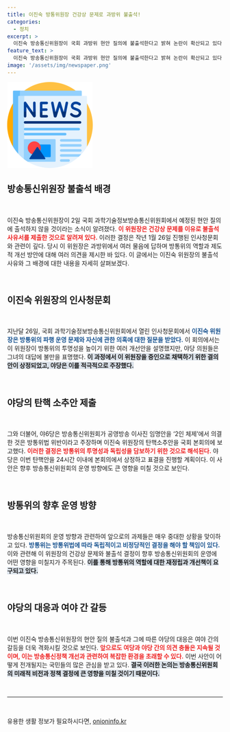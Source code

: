 ```yaml
---
title: 이진숙 방통위원장 건강상 문제로 과방위 불출석!
categories:
  - 정치
excerpt: >
  이진숙 방송통신위원장이 국회 과방위 현안 질의에 불출석한다고 밝혀 논란이 확산되고 있다. 건강 문제를 이유로 하는 불출석 후, 야당은 탄핵안을 본회의에 상정할 예정이다. 과연 이 사건의 향방은?
feature_text: >
  이진숙 방송통신위원장이 국회 과방위 현안 질의에 불출석한다고 밝혀 논란이 확산되고 있다. 건강 문제를 이유로 하는 불출석 후, 야당은 탄핵안을 본회의에 상정할 예정이다. 과연 이 사건의 향방은?
image: '/assets/img/newspaper.png'
---
```


<p><img src="/assets/img/newspaper.png" alt="kimp 속보" /></p>

<h2 data-ke-size="size26">방송통신위원장 불출석 배경</h2>

<p data-ke-size="size16">&nbsp;</p>

<p>이진숙 방송통신위원장이 2일 국회 과학기술정보방송통신위원회에서 예정된 현안 질의에 출석하지 않을 것이라는 소식이 알려졌다. <b><span style="color: #ee2323;">이 위원장은 건강상 문제를 이유로 불출석 사유서를 제출한 것으로 알려져 있다.</span></b> 이러한 결정은 작년 1월 26일 진행된 인사청문회와 관련이 깊다. 당시 이 위원장은 과방위에서 여러 물음에 답하며 방통위의 역할과 제도적 개선 방안에 대해 여러 의견을 제시한 바 있다. 이 글에서는 이진숙 위원장의 불출석 사유와 그 배경에 대한 내용을 자세히 살펴보겠다.</p>

<p data-ke-size="size16">&nbsp;</p>

<h2 data-ke-size="size26">이진숙 위원장의 인사청문회</h2>

<p data-ke-size="size16">&nbsp;</p>

<p>지난달 26일, 국회 과학기술정보방송통신위원회에서 열린 인사청문회에서 <b><span style="color: #1a5490;">이진숙 위원장은 방통위의 파행 운영 문제와 자신에 관한 의혹에 대한 질문을 받았다.</span></b> 이 회의에서는 이 위원장이 방통위의 투명성을 높이기 위한 여러 개선안을 설명했지만, 야당 의원들은 그녀의 대답에 불만을 표명했다. <b><span style="background-color: #21538527;">이 과정에서 이 위원장을 증인으로 채택하기 위한 결의안이 상정되었고, 야당은 이를 적극적으로 주장했다.</span></b></p>

<p data-ke-size="size16">&nbsp;</p>

<h2 data-ke-size="size26">야당의 탄핵 소추안 제출</h2>

<p data-ke-size="size16">&nbsp;</p>

<p>그와 더불어, 야6당은 방송통신위원회가 공영방송 이사진 임명안을 ‘2인 체제’에서 의결한 것은 방통위법 위반이라고 주장하며 이진숙 위원장의 탄핵소추안을 국회 본회의에 보고했다. <b><span style="color: #ee2323;">이러한 결정은 방통위의 투명성과 독립성을 담보하기 위한 것으로 해석된다.</span></b> 야당은 이번 탄핵안을 24시간 이내에 본회의에서 상정하고 표결을 진행할 계획이다. 이 사안은 향후 방송통신위원회의 운영 방향에도 큰 영향을 미칠 것으로 보인다.</p>

<p data-ke-size="size16">&nbsp;</p>

<h2 data-ke-size="size26">방통위의 향후 운영 방향</h2>

<p data-ke-size="size16">&nbsp;</p>

<p>방송통신위원회의 운영 방향과 관련하여 앞으로의 과제들은 매우 중대한 상황을 맞이하고 있다. <b><span style="color: #1a5490;">방통위는 방통위법에 따라 독립적이고 비정당적인 결정을 해야 할 책임이 있다.</span></b> 이와 관련해 이 위원장의 건강상 문제와 불출석 결정이 향후 방송통신위원회의 운영에 어떤 영향을 미칠지가 주목된다. <b><span style="background-color: #21538527;">이를 통해 방통위의 역할에 대한 재정립과 개선책이 요구되고 있다.</span></b></p>

<p data-ke-size="size16">&nbsp;</p>

<h2 data-ke-size="size26">야당의 대응과 여야 간 갈등</h2>

<p data-ke-size="size16">&nbsp;</p>

<p>이번 이진숙 방송통신위원장의 현안 질의 불출석과 그에 따른 야당의 대응은 여야 간의 갈등을 더욱 격화시킬 것으로 보인다. <b><span style="color: #ee2323;">앞으로도 여당과 야당 간의 의견 충돌은 지속될 것이며, 이는 방송통신정책 개선과 관련하여 복잡한 환경을 초래할 수 있다.</span></b> 이번 사안이 어떻게 전개될지는 국민들의 많은 관심을 받고 있다. <b><span style="background-color: #21538527;">결국 이러한 논의는 방송통신위원회의 미래적 비전과 정책 결정에 큰 영향을 미칠 것이기 때문이다.</span></b></p>

<p data-ke-size="size16">&nbsp;</p>

<hr />

<p data-ke-size="size16">&nbsp;</p>
유용한 생활 정보가 필요하시다면, <a href="https://onioninfo.kr" rel="dofollow">onioninfo.kr</a>


